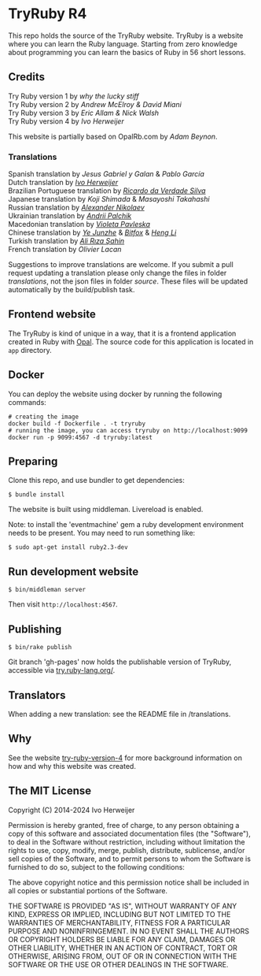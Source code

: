 # TryRuby R4

This repo holds the source of the TryRuby website. TryRuby is a website
where you can learn the Ruby language. Starting from zero knowledge about
programming you can learn the basics of Ruby in 56 short lessons.

## Credits
Try Ruby version 1 by _why the lucky stiff_  
Try Ruby version 2 by _Andrew McElroy & David Miani_  
Try Ruby version 3 by _Eric Allam & Nick Walsh_  
Try Ruby version 4 by _Ivo Herweijer_  

This website is partially based on OpalRb.com by _Adam Beynon_.

### Translations
Spanish translation by _Jesus Gabriel y Galan_ & _Pablo García_  
Dutch translation by [_Ivo Herweijer_](https://github.com/easydatawarehousing)  
Brazilian Portuguese translation by [_Ricardo da Verdade Silva_](https://github.com/ricardovsilva)  
Japanese translation by _Koji Shimada_ & _Masayoshi Takahashi_  
Russian translation by [_Alexander Nikolaev_](https://github.com/startaper)  
Ukrainian translation by [_Andrii Palchik_](https://github.com/andriipalchik)  
Macedonian translation by [_Violeta Pavleska_](https://github.com/violeta-p)  
Chinese translation by [_Ye Junzhe_](https://github.com/McF4r) & [_Bitfox_](https://github.com/bitfoxtop) & [_Heng Li_](https://github.com/iheng)  
Turkish translation by [_Ali Rıza Şahin_](https://github.com/ARS-coding)  
French translation by _Olivier Lacan_

Suggestions to improve translations are welcome.
If you submit a pull request updating a translation please
only change the files in folder _translations_,
not the json files in folder _source_.
These files will be updated automatically by the build/publish task.

## Frontend website
The TryRuby is kind of unique in a way, that it is a frontend application created
in Ruby with [Opal](https://opalrb.com/). The source code for this application is
located in `app` directory.

## Docker
You can deploy the website using docker by running the following commands:
```
# creating the image
docker build -f Dockerfile . -t tryruby
# running the image, you can access tryruby on http://localhost:9099
docker run -p 9099:4567 -d tryruby:latest
```

## Preparing
Clone this repo, and use bundler to get dependencies:

    $ bundle install

The website is built using middleman. Livereload is enabled.

Note: to install the 'eventmachine' gem a ruby development environment needs to
be present. You may need to run something like:

    $ sudo apt-get install ruby2.3-dev

## Run development website

    $ bin/middleman server

Then visit `http://localhost:4567`.

## Publishing

    $ bin/rake publish

Git branch 'gh-pages' now holds the publishable version of TryRuby, accessible
via [try.ruby-lang.org/](https://try.ruby-lang.org/).

## Translators
When adding a new translation: see the README file in /translations.

## Why
See the website [try-ruby-version-4](https://try.ruby-lang.org/articles/try-ruby-version-4/)
for more background information on how and why this website was created.

## The MIT License

Copyright (C) 2014-2024 Ivo Herweijer

Permission is hereby granted, free of charge, to any person obtaining a copy
of this software and associated documentation files (the "Software"), to deal
in the Software without restriction, including without limitation the rights
to use, copy, modify, merge, publish, distribute, sublicense, and/or sell
copies of the Software, and to permit persons to whom the Software is
furnished to do so, subject to the following conditions:

The above copyright notice and this permission notice shall be included in
all copies or substantial portions of the Software.

THE SOFTWARE IS PROVIDED "AS IS", WITHOUT WARRANTY OF ANY KIND, EXPRESS OR
IMPLIED, INCLUDING BUT NOT LIMITED TO THE WARRANTIES OF MERCHANTABILITY,
FITNESS FOR A PARTICULAR PURPOSE AND NONINFRINGEMENT. IN NO EVENT SHALL THE
AUTHORS OR COPYRIGHT HOLDERS BE LIABLE FOR ANY CLAIM, DAMAGES OR OTHER
LIABILITY, WHETHER IN AN ACTION OF CONTRACT, TORT OR OTHERWISE, ARISING FROM,
OUT OF OR IN CONNECTION WITH THE SOFTWARE OR THE USE OR OTHER DEALINGS IN
THE SOFTWARE.
